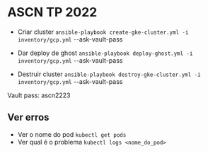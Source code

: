 # ASCN TP 2022

- Criar cluster
`ansible-playbook create-gke-cluster.yml -i inventory/gcp.yml` --ask-vault-pass

- Dar deploy de ghost 
`ansible-playbook deploy-ghost.yml -i inventory/gcp.yml` --ask-vault-pass

- Destruir cluster
`ansible-playbook destroy-gke-cluster.yml -i inventory/gcp.yml` --ask-vault-pass

Vault pass: ascn2223

## Ver erros

- Ver o nome do pod
`kubectl get pods`
- Ver qual é o problema
`kubectl logs <nome_do_pod>`
